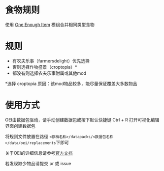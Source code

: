# 食物规则
使用 [One Enough Item](https://github.com/Tower-of-Sighs/OneEnoughItem) 模组合并相同类型食物
# 规则
- 有农夫乐事（farmersdelight）优先选择
- 否则选择作物盛景（croptopia）*
- 都没有则选择农夫乐事附属或其他mod

*选择 croptopia 原因：该mod物品较多，能尽量保证覆盖大多数物品

# 使用方式
OEI由数据包驱动，请手动创建数据包或按下默认快捷键 Ctrl + R 打开可视化编辑界面创建数据包

将规则文件放置在路径 `<存档名称>/datapacks/<数据包名称>/data/oei/replacements`下即可

关于OEI的详细信息请参考[官方文档](https://doc.sighs.cc/docs/oneenoughitem/doc/)

若发现缺少物品请提交 pr 或 issue
